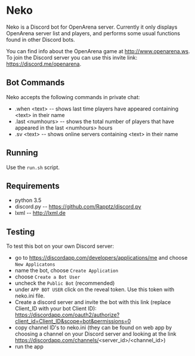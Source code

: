 Neko
====

Neko is a Discord bot for OpenArena server. Currently it only displays
OpenArena server list and players, and performs some usual functions found in
other Discord bots.

You can find info about the OpenArena game at http://www.openarena.ws. To join
the Discord server you can use this invite link: https://discord.me/openarena.

Bot Commands
------------

Neko accepts the following commands in private chat:
- .when &lt;text&gt; -- shows last time players have appeared containing &lt;text&gt; in their name
- .last &lt;numhours&gt; -- shows the total number of players that have appeared in the last &lt;numhours&gt; hours
- .sv &lt;text&gt; -- shows online servers containing &lt;text&gt; in their name

Running
-------

Use the `run.sh` script.

Requirements
------------

- python 3.5
- discord.py -- https://github.com/Rapptz/discord.py
- lxml -- http://lxml.de

Testing
-------

To test this bot on your own Discord server:

- go to https://discordapp.com/developers/applications/me and
  choose `New Applicatons`
- name the bot, choose `Create Application`
- choose `Create a Bot User`
- uncheck the `Public Bot` (recommended)
- under `APP BOT USER` click on the reveal token. Use this token with neko.ini
  file.
- Create a discord server and invite the bot with this link (replace
  Client_ID with your bot Client ID):
  https://discordapp.com/oauth2/authorize?client_id=Client_ID&scope=bot&permissions=0
- copy channel ID's to neko.ini (they can be found on web app by choosing
  a channel on your Discord server and looking at the link
  https://discordapp.com/channels/<server_id>/<channel_id>)
- run the app
